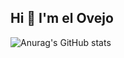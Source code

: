 ## Hi 👋 I'm el Ovejo

![Anurag's GitHub stats](https://github-readme-stats.vercel.app/api?username=elovejo&show_icons=true&theme=dark)

<!--
**elovejo/elovejo** is a ✨ _special_ ✨ repository because its `README.md` (this file) appears on your GitHub profile.

Here are some ideas to get you started:

- 🔭 I’m currently working on ...
- 🌱 I’m currently learning ...
- 👯 I’m looking to collaborate on ...
- 🤔 I’m looking for help with ...
- 💬 Ask me about ...
- 📫 How to reach me: ...
- 😄 Pronouns: ...
- ⚡ Fun fact: ...
-->
